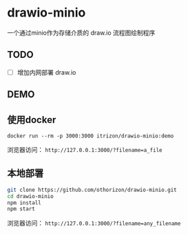 # drawio-minio

一个通过minio作为存储介质的 draw.io 流程图绘制程序

## TODO

- [ ] 增加内网部署 draw.io

## DEMO

## 使用docker

`docker run --rm -p 3000:3000 itrizon/drawio-minio:demo`

浏览器访问： `http://127.0.0.1:3000/?filename=a_file`

## 本地部署

```bash
git clone https://github.com/othorizon/drawio-minio.git
cd drawio-minio
npm install
npm start
```

浏览器访问： `http://127.0.0.1:3000/?filename=any_filename`
